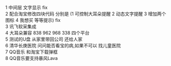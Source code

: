 
1 中间层 文字显示 fix<br>
2 配合淘宝修改四块代码 分别是 (1 可控制大耳朵提醒 2 动态文字提醒 3 增加两个图标 4 我想买 等等提示) fix<br>
3 讯飞软采集成 <br>
4 大耳朵兼容 838 962 968 338 四个平台 <br>
5 测试的U盘 从家里带回公司 还给人家 <br>
6 清华长庚医院 问问能否看宝的病,如果不可以 找儿童医院 <br>
7 QQ音乐 和淘宝下载弹框 <br>
8 QQ音乐要支持暴风Lava <br>

